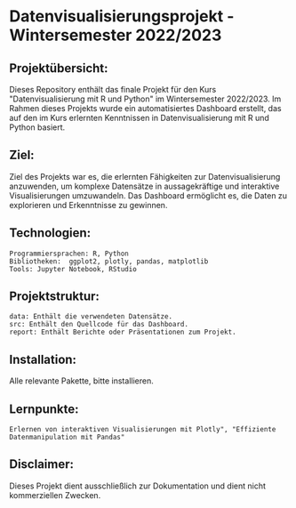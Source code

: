 # Datenvisualisierungsprojekt - Wintersemester 2022/2023

## Projektübersicht:

Dieses Repository enthält das finale Projekt für den Kurs "Datenvisualisierung mit R und Python" im Wintersemester 2022/2023. Im Rahmen dieses Projekts wurde ein automatisiertes Dashboard erstellt, das auf den im Kurs erlernten Kenntnissen in Datenvisualisierung mit R und Python basiert.

## Ziel:

Ziel des Projekts war es, die erlernten Fähigkeiten zur Datenvisualisierung anzuwenden, um komplexe Datensätze in aussagekräftige und interaktive Visualisierungen umzuwandeln. Das Dashboard ermöglicht es, die Daten zu explorieren und Erkenntnisse zu gewinnen.

## Technologien:

    Programmiersprachen: R, Python
    Bibliotheken:  ggplot2, plotly, pandas, matplotlib
    Tools: Jupyter Notebook, RStudio

## Projektstruktur:

    data: Enthält die verwendeten Datensätze.
    src: Enthält den Quellcode für das Dashboard.
    report: Enthält Berichte oder Präsentationen zum Projekt.

## Installation:

Alle relevante Pakette, bitte installieren. 

## Lernpunkte:

    Erlernen von interaktiven Visualisierungen mit Plotly", "Effiziente Datenmanipulation mit Pandas"

## Disclaimer:

Dieses Projekt dient ausschließlich zur Dokumentation und dient nicht kommerziellen Zwecken.
